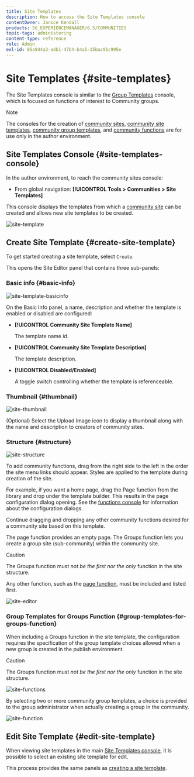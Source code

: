 ```yaml
---
title: Site Templates
description: How to access the Site Templates console
contentOwner: Janice Kendall
products: SG_EXPERIENCEMANAGER/6.5/COMMUNITIES
topic-tags: administering
content-type: reference
role: Admin
exl-id: 05a944a3-adb1-47b4-b4a5-15bac91c995e
---
```

# Site Templates {#site-templates}

The Site Templates console is similar to the [Group Templates](tools-groups.md) console, which is focused on functions of interest to Community groups.

>[!NOTE]
>
>The consoles for the creation of [community sites](sites-console.md), [community site templates](sites.md), [community group templates](tools-groups.md), and [community functions](functions.md) are for use only in the author environment.

## Site Templates Console {#site-templates-console}

In the author environment, to reach the community sites console:

* From global navigation: **[!UICONTROL Tools > Communities > Site Templates]**

This console displays the templates from which a [community site](sites-console.md) can be created and allows new site templates to be created.

![site-template](assets/site-template.png)

## Create Site Template {#create-site-template}

To get started creating a site template, select `Create`.

This opens the Site Editor panel that contains three sub-panels:

### Basic info {#basic-info}

![site-template-basicinfo](assets/site-template-basicinfo.png)

On the Basic Info panel, a name, description and whether the template is enabled or disabled are configured:

* **[!UICONTROL Community Site Template Name]**
  
  The template name id.

* **[!UICONTROL Community Site Template Description]**
  
  The template description.

* **[!UICONTROL Disabled/Enabled]**
  
  A toggle switch controlling whether the template is referenceable.

### Thumbnail {#thumbnail}

![site-thumbnail](assets/site-thumbnail.png)

(Optional) Select the Upload Image icon to display a thumbnail along with the name and description to creators of community sites.

### Structure {#structure}

![site-structure](assets/site-structure.png)

To add community functions, drag from the right side to the left in the order the site menu links should appear. Styles are applied to the template during creation of the site.

For example, if you want a home page, drag the Page function from the library and drop under the template builder. This results in the page configuration dialog opening. See the [functions console](functions.md) for information about the configuration dialogs.

Continue dragging and dropping any other community functions desired for a community site based on this template.

The page function provides an empty page. The Groups function lets you create a group site (sub-community) within the community site.

>[!CAUTION]
>
>The Groups function must *not be the first nor the only* function in the site structure.
>
>Any other function, such as the [page function](functions.md#page-function), must be included and listed first.

![site-editor](assets/site-editor.png)

### Group Templates for Groups Function {#group-templates-for-groups-function}

When including a Groups function in the site template, the configuration requires the specification of the group template choices allowed when a new group is created in the publish environment.

>[!CAUTION]
>
>The Groups function must *not be the first nor the only* function in the site structure.

![site-functions](assets/site-functions.png)

By selecting two or more community group templates, a choice is provided to the group administrator when actually creating a group in the community.

![site-function](assets/site-functions1.png)

## Edit Site Template {#edit-site-template}

When viewing site templates in the main [Site Templates console](#site-templates-console), it is possible to select an existing site template for edit.

This process provides the same panels as [creating a site template](#create-site-template).
